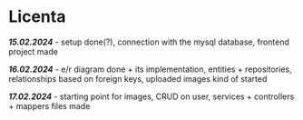 # Licenta

***15.02.2024***  - setup done(?), connection with the mysql database, frontend project made

***16.02.2024***  - e/r diagram done + its implementation, entities + repositories, relationships based on foreign keys, uploaded images kind of started

***17.02.2024***  - starting point for images, CRUD on user, services + controllers + mappers files made
